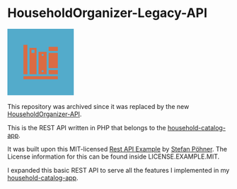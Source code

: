# HouseholdOrganizer-Legacy-API

<img src="./icon.png" alt="" width="150px">

This repository was archived since it was replaced by the new [HouseholdOrganizer-API](https://github.com/thlemm/HouseholdOrganizer-API).

This is the REST API written in PHP that belongs to the [household-catalog-app](https://github.com/thlemm/household-catalog-app).

It was built upon this MIT-licensed [Rest API Example](https://github.com/spoehner/rest-api-example) by [Stefan Pöhner](https://github.com/spoehner). The License information for this can be found inside LICENSE.EXAMPLE.MIT.

I expanded this basic REST API to serve all the features I implemented in my [household-catalog-app](https://github.com/thlemm/household-catalog-app).
